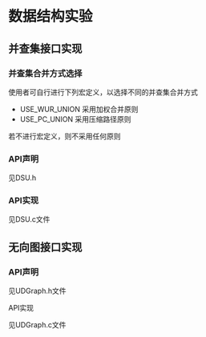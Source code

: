 # **数据结构实验**

## 并查集接口实现

### 并查集合并方式选择

使用者可自行进行下列宏定义，以选择不同的并查集合并方式

* USE_WUR_UNION	采用加权合并原则
* USE_PC_UNION	采用压缩路径原则

若不进行宏定义，则不采用任何原则

### API声明

见DSU.h

### API实现

见DSU.c文件

## 无向图接口实现

### API声明

见UDGraph.h文件

API实现

见UDGraph.c文件
